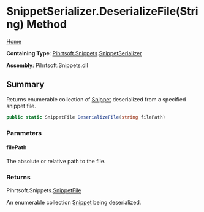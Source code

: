 <a name="_top"></a>

# SnippetSerializer\.DeserializeFile\(String\) Method

[Home](../../../../README.md#_top)

**Containing Type**: [Pihrtsoft.Snippets](../../README.md#_top)\.[SnippetSerializer](../README.md#_top)

**Assembly**: Pihrtsoft\.Snippets\.dll

## Summary

Returns enumerable collection of [Snippet](../../Snippet/README.md#_top) deserialized from a specified snippet file\.

```csharp
public static SnippetFile DeserializeFile(string filePath)
```

### Parameters

#### filePath

The absolute or relative path to the file\.

### Returns

Pihrtsoft\.Snippets\.[SnippetFile](../../SnippetFile/README.md#_top)

An enumerable collection [Snippet](../../Snippet/README.md#_top) being deserialized\.